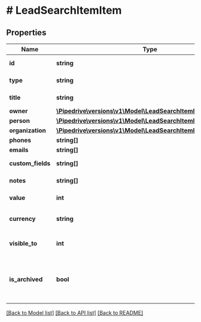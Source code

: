 # # LeadSearchItemItem

## Properties

Name | Type | Description | Notes
------------ | ------------- | ------------- | -------------
**id** | **string** | The ID of the lead | [optional]
**type** | **string** | The type of the item | [optional]
**title** | **string** | The title of the lead | [optional]
**owner** | [**\Pipedrive\versions\v1\Model\LeadSearchItemItemOwner**](LeadSearchItemItemOwner.md) |  | [optional]
**person** | [**\Pipedrive\versions\v1\Model\LeadSearchItemItemPerson**](LeadSearchItemItemPerson.md) |  | [optional]
**organization** | [**\Pipedrive\versions\v1\Model\LeadSearchItemItemOrganization**](LeadSearchItemItemOrganization.md) |  | [optional]
**phones** | **string[]** |  | [optional]
**emails** | **string[]** |  | [optional]
**custom_fields** | **string[]** | Custom fields | [optional]
**notes** | **string[]** | An array of notes | [optional]
**value** | **int** | The value of the lead | [optional]
**currency** | **string** | The currency of the lead | [optional]
**visible_to** | **int** | The visibility of the lead | [optional]
**is_archived** | **bool** | A flag indicating whether the lead is archived or not | [optional]

[[Back to Model list]](../README.md#documentation-for-models) [[Back to API list]](../README.md#documentation-for-api-endpoints) [[Back to README]](../README.md)
